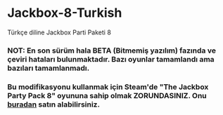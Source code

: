 # Jackbox-8-Turkish
Türkçe diline Jackbox Parti Paketi 8

### **NOT:** En son sürüm hala BETA (Bitmemiş yazılım) fazında ve çeviri hataları bulunmaktadır. Bazı oyunlar tamamlandı ama bazıları tamamlanmadı.

### Bu modifikasyonu kullanmak için Steam'de "The Jackbox Party Pack 8" oyununa sahip olmak **ZORUNDASINIZ**. Onu [buradan](https://store.steampowered.com/app/1552350/The_Jackbox_Party_Pack_8/) satın alabilirsiniz.
